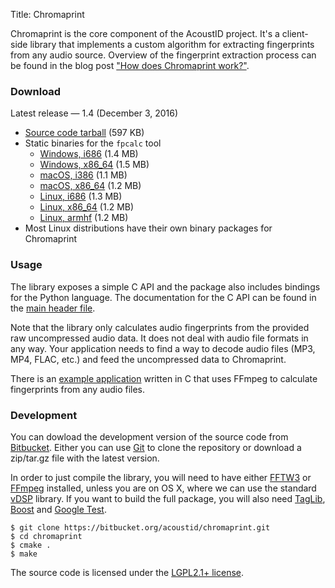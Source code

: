 Title: Chromaprint

Chromaprint is the core component of the AcoustID project. It's a client-side
library that implements a custom algorithm for extracting fingerprints from
any audio source. Overview of the fingerprint extraction process can be
found in the blog post ["How does Chromaprint work?"][blog2].

### Download

Latest release &mdash; 1.4 (December 3, 2016)

* [Source code tarball](https://bitbucket.org/acoustid/chromaprint/downloads/chromaprint-1.4.tar.gz) (597 KB)
* Static binaries for the `fpcalc` tool
  * [Windows, i686](https://bitbucket.org/acoustid/chromaprint/downloads/chromaprint-fpcalc-1.4-windows-i686.zip) (1.4 MB)
  * [Windows, x86\_64](https://bitbucket.org/acoustid/chromaprint/downloads/chromaprint-fpcalc-1.4-windows-x86_64.zip) (1.5 MB)
  * [macOS, i386](https://bitbucket.org/acoustid/chromaprint/downloads/chromaprint-fpcalc-1.4-macos-i386.tar.gz) (1.1 MB)
  * [macOS, x86\_64](https://bitbucket.org/acoustid/chromaprint/downloads/chromaprint-fpcalc-1.4-macos-x86_64.tar.gz) (1.2 MB)
  * [Linux, i686](https://bitbucket.org/acoustid/chromaprint/downloads/chromaprint-fpcalc-1.4-linux-i686.tar.gz) (1.3 MB)
  * [Linux, x86\_64](https://bitbucket.org/acoustid/chromaprint/downloads/chromaprint-fpcalc-1.4-linux-x86_64.tar.gz) (1.2 MB)
  * [Linux, armhf](https://bitbucket.org/acoustid/chromaprint/downloads/chromaprint-fpcalc-1.4-linux-armhf.tar.gz) (1.2 MB)
* Most Linux distributions have their own binary packages for Chromaprint

[ppa]: https://launchpad.net/~luks/+archive/acoustid
[ppad]: https://launchpad.net/~luks/+archive/acoustid-daily

### Usage

The library exposes a simple C API and the package also includes
bindings for the Python language. The documentation for the C API
can be found in the [main header file][api].

Note that the library only calculates audio fingerprints from the provided
raw uncompressed audio data. It does not deal with audio file formats in
any way. Your application needs to find a way to decode audio files
(MP3, MP4, FLAC, etc.) and feed the uncompressed data to Chromaprint.

There is an [example application][cexample] written in C that uses
FFmpeg to calculate fingerprints from any audio files.

[cexample]: https://bitbucket.org/acoustid/chromaprint/src/master/examples/fpcalc.c

### Development

You can dowload the development version of the source code from [Bitbucket][bitbucket].
Either you can use [Git][git] to clone the repository or download a
zip/tar.gz file with the latest version.

In order to just compile the library, you will need to have either
[FFTW3][fftw] or [FFmpeg][ffmpeg] installed, unless you are on OS X,
where we can use the standard [vDSP][vdsp] library.
If you want to build the full package, you will also need
[TagLib][taglib], [Boost][boost] and [Google Test][gtest].

    $ git clone https://bitbucket.org/acoustid/chromaprint.git
	$ cd chromaprint
	$ cmake .
	$ make

The source code is licensed under the [LGPL2.1+ license][lgpl].

[lgpl]: http://www.gnu.org/licenses/lgpl-2.1.html
[blog1]: http://oxygene.sk/lukas/2010/07/introducing-chromaprint/
[blog2]: http://oxygene.sk/lukas/2011/01/how-does-chromaprint-work/
[api]: https://bitbucket.org/acoustid/chromaprint/src/master/src/chromaprint.h
[bitbucket]: https://bitbucket.org/acoustid/chromaprint
[git]: http://git-scm.com/
[fftw]: http://www.fftw.org/
[ffmpeg]: http://www.ffmpeg.org/
[vdsp]: http://developer.apple.com/library/mac/#documentation/Performance/Conceptual/vDSP_Programming_Guide/Introduction/Introduction.html
[taglib]: http://developer.kde.org/~wheeler/taglib.html
[boost]: http://www.boost.org/
[gtest]: http://code.google.com/p/googletest/

